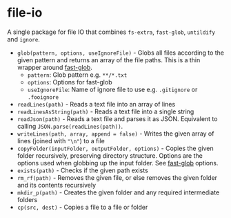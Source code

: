 # file-io

A single package for file IO that combines `fs-extra`, `fast-glob`, `untildify` and `ignore`.

- `glob(pattern, options, useIgnoreFile)` - Globs all files according to the given pattern and returns an array of the file paths. This is a thin wrapper around [fast-glob](https://www.npmjs.com/package/fast-glob).
    - `pattern`: Glob pattern e.g. `**/*.txt`
    - `options`: Options for fast-glob
    - `useIgnoreFile`: Name of ignore file to use e.g. `.gitignore` or `.fooignore`
- `readLines(path)` - Reads a text file into an array of lines
- `readLinesAsString(path)` - Reads a text file into a single string
- `readJson(path)` - Reads a text file and parses it as JSON. Equivalent to calling `JSON.parse(readLines(path))`.
- `writeLines(path, array, append = false)` - Writes the given array of lines (joined with `"\n"`) to a file
- `copyFolder(inputFolder, outputFolder, options)` - Copies the given folder recursively, preserving directory structure. Options are the options used when globbing up the input folder. See [fast-glob](https://www.npmjs.com/package/fast-glob) options.
- `exists(path)` - Checks if the given path exists
- `rm_rf(path)` - Removes the given file, or else removes the given folder and its contents recursively
- `mkdir_p(path)` - Creates the given folder and any required intermediate folders
- `cp(src, dest)` - Copies a file to a file or folder
